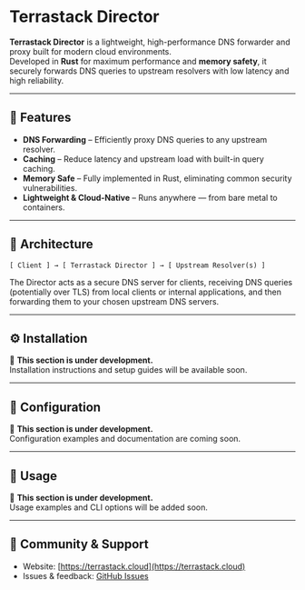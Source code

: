 # Terrastack Director

**Terrastack Director** is a lightweight, high-performance DNS forwarder and proxy built for modern cloud environments.  
Developed in **Rust** for maximum performance and **memory safety**, it securely forwards DNS queries to upstream resolvers with low latency and high reliability.

---

## 🚀 Features
- **DNS Forwarding** – Efficiently proxy DNS queries to any upstream resolver.  
- **Caching** – Reduce latency and upstream load with built-in query caching.  
- **Memory Safe** – Fully implemented in Rust, eliminating common security vulnerabilities.  
- **Lightweight & Cloud-Native** – Runs anywhere — from bare metal to containers.

---

## 🧩 Architecture
```
[ Client ] → [ Terrastack Director ] → [ Upstream Resolver(s) ]
```

The Director acts as a secure DNS server for clients, receiving DNS queries (potentially over TLS) from local clients or internal applications, and then forwarding them to your chosen upstream DNS servers.

---

## ⚙️ Installation
🚧 **This section is under development.**  
Installation instructions and setup guides will be available soon.  

---

## 🧾 Configuration
🚧 **This section is under development.**  
Configuration examples and documentation are coming soon.  

---

## 🧠 Usage
🚧 **This section is under development.**  
Usage examples and CLI options will be added soon.  

---

## 💬 Community & Support
- Website: [https://terrastack.cloud](https://terrastack.cloud)  
- Issues & feedback: [GitHub Issues](https://github.com/terrastack-cloud/director/issues)  